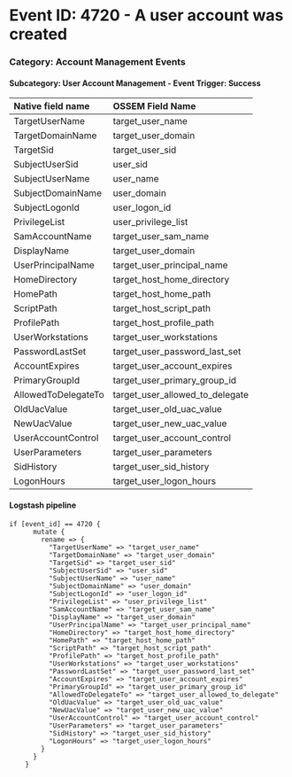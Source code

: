 # Event ID: 4720 - A user account was created
### Category: Account Management Events
#### Subcategory: User Account Management - Event Trigger: Success

|Native field name            |OSSEM Field Name                     |
|:----------------------------|:------------------------------------|
| TargetUserName              | target_user_name                    |
| TargetDomainName            | target_user_domain                  |
| TargetSid                   | target_user_sid                     |
| SubjectUserSid              | user_sid                            |
| SubjectUserName             | user_name                           |
| SubjectDomainName           | user_domain                         |
| SubjectLogonId              | user_logon_id                       |
| PrivilegeList               | user_privilege_list                 |
| SamAccountName              | target_user_sam_name                |
| DisplayName                 | target_user_domain                  |
| UserPrincipalName           | target_user_principal_name          |
| HomeDirectory               | target_host_home_directory          |
| HomePath                    | target_host_home_path               |
| ScriptPath                  | target_host_script_path             |
| ProfilePath                 | target_host_profile_path            | 
| UserWorkstations            | target_user_workstations            | 
| PasswordLastSet             | target_user_password_last_set       |
| AccountExpires              | target_user_account_expires         |
| PrimaryGroupId              | target_user_primary_group_id        |
| AllowedToDelegateTo         | target_user_allowed_to_delegate     |
| OldUacValue                 | target_user_old_uac_value           |
| NewUacValue                 | target_user_new_uac_value           |
| UserAccountControl          | target_user_account_control         | 
| UserParameters              | target_user_parameters              |
| SidHistory                  | target_user_sid_history             |
| LogonHours                  | target_user_logon_hours             |

#### Logstash pipeline

```
if [event_id] == 4720 {
      mutate {
        rename => {
          "TargetUserName" => "target_user_name"
          "TargetDomainName" => "target_user_domain"
          "TargetSid" => "target_user_sid"
          "SubjectUserSid" => "user_sid"
          "SubjectUserName" => "user_name"
          "SubjectDomainName" => "user_domain"
          "SubjectLogonId" => "user_logon_id"
          "PrivilegeList" => "user_privilege_list"
          "SamAccountName" => "target_user_sam_name"
          "DisplayName" => "target_user_domain"
          "UserPrincipalName" => "target_user_principal_name"
          "HomeDirectory" => "target_host_home_directory"
          "HomePath" => "target_host_home_path"
          "ScriptPath" => "target_host_script_path"
          "ProfilePath" => "target_host_profile_path"
          "UserWorkstations" => "target_user_workstations"
          "PasswordLastSet" => "target_user_password_last_set"
          "AccountExpires" => "target_user_account_expires"
          "PrimaryGroupId" => "target_user_primary_group_id"
          "AllowedToDelegateTo" => "target_user_allowed_to_delegate"
          "OldUacValue" => "target_user_old_uac_value"
          "NewUacValue" => "target_user_new_uac_value"
          "UserAccountControl" => "target_user_account_control"
          "UserParameters" => "target_user_parameters"
          "SidHistory" => "target_user_sid_history"
          "LogonHours" => "target_user_logon_hours"
        }
      }
    }
```